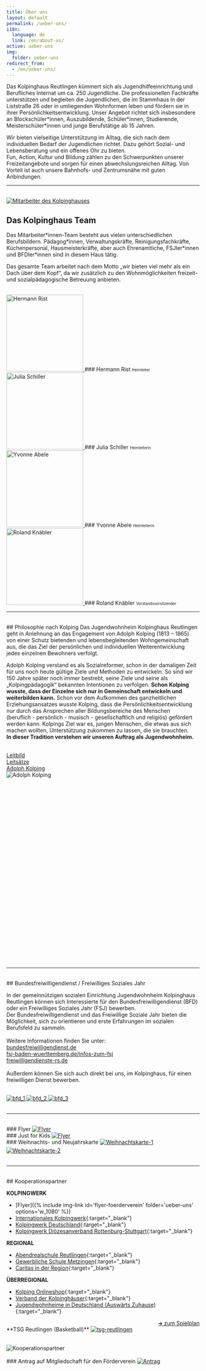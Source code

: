 ```yaml
---
title: Über uns
layout: default
permalink: /ueber-uns/
i18n:
  language: de
  link: /en/about-us/
active: ueber-uns
img:
  folder: ueber-uns
redirect_from:
  - /en/ueber-uns/
---
```


Das Kolpinghaus Reutlingen kümmert sich als Jugendhilfeeinrichtung und Berufliches Internat um ca. 250 Jugendliche. Die professionellen Fachkräfte unterstützen und begleiten die Jugendlichen, die im Stammhaus in der Liststraße 26 oder in umliegenden Wohnformen leben und fördern sie in ihrer Persönlichkeitsentwicklung. 
Unser Angebot richtet sich insbesondere an Blockschüler\*innen, Auszubildende, Schüler\*innen, Studierende, Meisterschüler\*innen und junge Berufstätige ab 15 Jahren.<br> 

Wir bieten vielseitige Unterstützung im Alltag, die sich nach dem individuellen Bedarf der Jugendlichen richtet. Dazu gehört Sozial- und Lebensberatung und ein offenes Ohr zu bieten.<br>
Fun, Action, Kultur und Bildung zählen zu den Schwerpunkten unserer Freizeitangebote und sorgen für einen abwechslungsreichen Alltag.
Von Vorteil ist auch unsere Bahnhofs- und Zentrumsnähe mit guten Anbindungen.


---

<br>

<div class="row">
  
<div class="col-lg-6 gallery">
<a href="{% include img-link id='Ueber-uns-Teambild-2025' %}" data-pswp-width="1486" data-pswp-height="1025">
<img class="img-fluid rounded mb-4" src="{% include img-link id='Ueber-uns-Teambild-2025' options='w_600' %}" alt="Mitarbeiter des Kolpinghauses" />
</a>
</div>

<div class="col-lg-6" markdown="1">

## Das Kolpinghaus Team

Das Mitarbeiter\*innen-Team besteht aus vielen unterschiedlichen Berufsbildern. Pädagog\*innen, Verwaltungskräfte, Reinigungsfachkräfte, Küchenpersonal, Hausmeisterkräfte, aber auch Ehrenamtliche, FSJler\*innen und BFDler\*innen sind in diesem Haus tätig.

Das gesamte Team arbeitet nach dem Motto „wir bieten viel mehr als ein Dach über dem Kopf“, da wir zusätzlich zu den Wohnmöglichkeiten freizeit- und sozialpädagogische Betreuung anbieten.

</div>
</div>
<br>
<div class="row">
  
<div class="col-lg-3 gallery text-center mb-4" markdown="1">
<a href="{% include img-link id='Ueberuns_Rist' %}" data-pswp-width="614" data-pswp-height="1077">
<img class="rounded-circle img-fluid d-block mx-auto" width="200" height="200" src="{% include img-link id='Ueberuns_Rist' options='w_200,h_200' %}" alt="Hermann Rist">
</a>
### Hermann Rist <small style="font-size: 70%;">Heimleiter</small>
</div>

  
<div class="col-lg-3 gallery text-center mb-4" markdown="1">
<a href="{% include img-link id='Ueberuns_Schiller' %}" data-pswp-width="857" data-pswp-height="1244">
<img class="rounded-circle img-fluid d-block mx-auto" width="200" height="200" src="{% include img-link id='Ueberuns_Schiller' options='w_200,h_200' %}" alt="Julia Schiller">
</a>
### Julia Schiller <small style="font-size: 70%;">Heimleiterin</small>
</div>

  
<div class="col-lg-3 gallery text-center mb-4" markdown="1">
<a href="{% include img-link id='Ueberuns_abele-cropped' %}" data-pswp-width="679" data-pswp-height="679">
<img class="rounded-circle img-fluid d-block mx-auto" width="200" height="200" src="{% include img-link id='Ueberuns_abele-cropped' options='w_200,h_200' %}" alt="Yvonne Abele">
</a>
### Yvonne Abele <small style="font-size: 70%;">Heimleiterin</small>
</div>

  
<div class="col-lg-3 gallery text-center mb-4" markdown="1">
<a href="{% include img-link id='roland-knaebler' %}" data-pswp-width="1000" data-pswp-height="750">
<img class="rounded-circle img-fluid d-block mx-auto" width="200" height="200" src="{% include img-link id='roland-knaebler' options='w_200,h_200' %}" alt="Roland Knäbler">
</a>
### Roland Knäbler <small style="font-size: 70%;">Vorstandsvorsitzender</small>
</div>

  
</div>

<hr>
<br>

<div class="row">
<div class="col-lg-6" markdown="1">
## Philosophie nach Kolping
Das Jugendwohnheim Kolpinghaus Reutlingen geht in Anlehnung an das Engagement von Adolph Kolping (1813 – 1865) von einer Schutz bietenden und lebensbegleitenden Wohngemeinschaft aus, die das Ziel der persönlichen und individuellen Weiterentwicklung jedes einzelnen Bewohners verfolgt.

Adolph Kolping verstand es als Sozialreformer, schon in der damaligen Zeit für uns noch heute gültige Ziele und Methoden zu entwickeln. So sind wir 150 Jahre später noch immer bestrebt, seine Ziele und seine als „Kolpingpädagogik“ bekannten Intentionen zu verfolgen. **Schon Kolping wusste, dass der Einzelne sich nur in Gemeinschaft entwickeln und weiterbilden kann.** Schon vor dem Aufkommen des ganzheitlichen Erziehungsansatzes wusste Kolping, dass die Persönlichkeitsentwicklung nur durch das Ansprechen aller Bildungsbereiche des Menschen <br>
(beruflich - persönlich - musisch - gesellschaftlich und religiös) gefördert werden kann. Kolpings Ziel war es, jungen Menschen, die etwas aus sich machen wollten, Unterstützung zukommen zu lassen, die sie brauchten.<br>
**In dieser Tradition verstehen wir unseren Auftrag als Jugendwohnheim.**

<br>
<div class="row justify-content-center">
  <div class="col-3">
  <a href="{% link leitbild.md %}" class="btn btn-primary">Leitbild</a>
  </div>
  <div class="col-3">
  <a href="{% link leitsaetze.md %}" class="btn btn-primary">Leitsätze</a>
  </div>
  <div class="col-3">
  <a href="{% link adolph-kolping.md %}" class="btn btn-primary">Adolph Kolping</a>
  </div>
</div>

</div>
<div class="col-lg-6 text-center" style="height: 30rem;">
<img class="img-fluid rounded mb-4" style="max-height: 100% !important; width: auto;" src="{% include img-link id='adolph-kolping' options='h_500' %}" alt="Adolph Kolping">
</div>
</div>
<br>
<hr>
<br>
<div markdown="1">
## Bundesfreiwilligendienst / Freiwilliges Soziales Jahr

In der gemeinnützigen sozialen Einrichtung Jugendwohnheim Kolpinghaus Reutlingen können sich Interessierte für den Bundesfreiwilligendienst (BFD) oder ein Freiwilliges Soziales Jahr (FSJ) bewerben.<br>
Der Bundesfreiwilligendienst und das Freiwillige Soziale Jahr bieten die Möglichkeit, sich zu orientieren und erste Erfahrungen im sozialen Berufsfeld zu sammeln.<br><br>
Weitere Informationen finden Sie unter:<br>
[bundesfreiwilligendienst.de](https://www.bundesfreiwilligendienst.de)<br>
[fsj-baden-wuerttemberg.de/infos-zum-fsj](https://www.fsj-baden-wuerttemberg.de/infos-zum-fsj)<br>
[freiwilligendienste-rs.de](https://freiwilligendienste-rs.de/)<br><br>
Außerdem können Sie sich auch direkt bei uns, im Kolpinghaus, für einen freiwilligen Dienst bewerben.

</div>
<br>

<div class="row gallery">
    <a href="{% include img-link id='bfd_1' %}" data-pswp-width="1024" data-pswp-height="769" class="d-block mb-4 col-lg-3 col-md-4 col-xs-6">
        <img class="img-fluid img-thumbnail" src="{% include img-link id='bfd_1' options='w_300,h_200' %}" alt="bfd_1">
    </a>
    <a href="{% include img-link id='bfd_2' %}" data-pswp-width="2704" data-pswp-height="2340" class="d-block mb-4 col-lg-3 col-md-4 col-xs-6">
        <img class="img-fluid img-thumbnail" src="{% include img-link id='bfd_2' options='w_300,h_200' %}" alt="bfd_2">
    </a>
    <a href="{% include img-link id='2019-02-27-fruehlingserwachen-entdecke-den-kuenstler-in-dir-3' folder='artikel' %}" data-pswp-width="3024" data-pswp-height="4032" class="d-block mb-4 col-lg-3 col-md-4 col-xs-6">
      <img class="img-fluid img-thumbnail" src="{% include img-link id='2019-02-27-fruehlingserwachen-entdecke-den-kuenstler-in-dir-3' folder='artikel' options='w_300,h_200' %}" alt="bfd_3">
    </a>
</div>

<br>
<hr>
<br>

<div class="row">
<div class="col gallery" markdown="1">
### Flyer
<a href="{% include img-link id='flyer-foerderverein' folder='ueber-uns' options='w_1080' %}" data-pswp-width="1080" data-pswp-height="2050">
    <img src="{% include img-link id='flyer-foerderverein' folder='ueber-uns' options='w_300' %}" style="max-width: 100%;" alt="Flyer"></a>
</div>

<div class="row">
<div class="col gallery" markdown="1">
### Just for Kids
<a href="{% include img-link id='Flyer_JustforKids' folder='ueber-uns' options='w_1080' %}" data-pswp-width="425" data-pswp-height="601">
    <img src="{% include img-link id='Flyer_JustforKids' folder='ueber-uns' options='w_300' %}" style="max-width: 100%;" alt="Flyer"></a>
</div>


<div class="col" markdown="1">
### Weihnachts- und Neujahrskarte
<a href="{% include img-link id='Weihnachtskarte-2024-1.pdf' folder='pdf' %}">
<img src="{% include img-link id='Weihnachtskarte-2024-1.jpg' options='w_300,pg_1' folder='pdf' %}" style="max-width: 100%;" alt="Weihnachtskarte-1"></a>
<a href="{% include img-link id='Weihnachtskarte-2024-2.pdf' folder='pdf' %}">
<img src="{% include img-link id='Weihnachtskarte-2024-2.jpg' options='w_300,pg_1' folder='pdf' %}" style="padding-top: 5px;max-width: 100%;" alt="Weihnachtskarte-2"></a>
</div>

</div>

<br>
<hr>
<br>
## Kooperationspartner
<div class="row">
<div class="col" markdown="1">

**KOLPINGWERK**

- [Flyer]({% include img-link id='flyer-foerderverein' folder='ueber-uns' options='w_1080' %})
- [Internationales Kolpingwerk](https://www.kolping.net/){:target="\_blank"}
- [Kolpingwerk Deutschland](https://www.kolping.de/){:target="\_blank"}
- [Kolpingwerk Diözesanverband Rottenburg-Stuttgart](https://www.kolping-dvrs.de/){:target="\_blank"}

**REGIONAL**

- [Abendrealschule Reutlingen](https://abendrealschulereutlingen.com/){:target="\_blank"}
- [Gewerbliche Schule Metzingen](https://www.gewerbeschule-metzingen.de/willkommen){:target="\_blank"}
- [Caritas in der Region](https://www.caritas-fils-neckar-alb.de/){:target="\_blank"}

**ÜBERREGIONAL**

- [Kolping Onlineshop](https://www.kolping-shop.eu/){:target="\_blank"}
- [Verband der Kolpinghäuser](https://www.kolpinghaeuser.de/){:target="\_blank"}
- [Jugendwohnheime in Deutschland (Auswärts Zuhause)](https://auswaerts-zuhause.de/){:target="\_blank"}

</div>
<div class="col" markdown="1">
**TSG Reutlingen (Basketball)** <a href="https://www.basketball-reutlingen.net/tabelle-spielplan/" style="float: right;" target="_blank">➜ zum Spielplan</a>
<a href="https://www.basketball-reutlingen.net/">
  <img src="{% include img-link id='tsg-reutlingen-crop' options='h_400' %}" alt="tsg-reutlingen" style="max-width: 100%; padding: 1rem 0 2rem 0;">
</a>
<br>
<img src="{% include img-link id='kooperationspartner-wide' options='h_400' %}" alt="Kooperationspartner" style="max-width: 100%;">
</div>
</div>

<br>
### Antrag auf Mitgliedschaft für den Förderverein
<a href="{% include img-link id='Antrag_auf_Mitgliedschaft_für_den_Förderverein.pdf' folder='pdf' %}">
<img src="{% include img-link id='Antrag_auf_Mitgliedschaft_für_den_Förderverein.png' folder='pdf' %}" style="max-width: 100%;" alt="Antrag">
</a>
